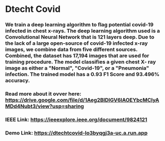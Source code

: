# Dtecht Covid

### We train a deep learning algorithm to flag potential covid-19 infected in chest x-rays. The deep learning algorithm used is a Convolutional Neural Network that is 121 layers deep. Due to the lack of a large open-source of covid-19 infected x-ray images, we combine data from five different sources. Combined, the dataset has 17,194 images that are used for training procedure. The model classifies a given chest X- ray image as either a "Normal", "Covid-19", or a "Pneumonia" infection. The trained model has a 0.93 F1 Score and 93.496% accuracy.


### Read more about it ovver here: https://drive.google.com/file/d/1Aeg2BlDlGV6lAOEYbcMCIyAMDd4Nubt3/view?usp=sharing

### IEEE Link: https://ieeexplore.ieee.org/document/9824121

### Demo Link: https://dtechtcovid-lo3byqgj3a-uc.a.run.app

